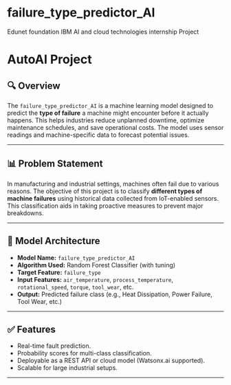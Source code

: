# failure_type_predictor_AI
Edunet foundation IBM AI and cloud technologies internship Project

# AutoAI Project

## 🔍 Overview

The `failure_type_predictor_AI` is a machine learning model designed to predict the **type of failure** a machine might encounter before it actually happens. This helps industries reduce unplanned downtime, optimize maintenance schedules, and save operational costs. The model uses sensor readings and machine-specific data to forecast potential issues.

---

## 📊 Problem Statement

In manufacturing and industrial settings, machines often fail due to various reasons. The objective of this project is to classify **different types of machine failures** using historical data collected from IoT-enabled sensors. This classification aids in taking proactive measures to prevent major breakdowns.

---

## 🧠 Model Architecture

- **Model Name:** `failure_type_predictor_AI`
- **Algorithm Used:** Random Forest Classifier (with tuning)
- **Target Feature:** `failure_type`
- **Input Features:** `air_temperature`, `process_temperature`, `rotational_speed`, `torque`, `tool_wear`, etc.
- **Output:** Predicted failure class (e.g., Heat Dissipation, Power Failure, Tool Wear, etc.)

---

## ✅ Features

- Real-time fault prediction.
- Probability scores for multi-class classification.
- Deployable as a REST API or cloud model (Watsonx.ai supported).
- Scalable for large industrial setups.

---



